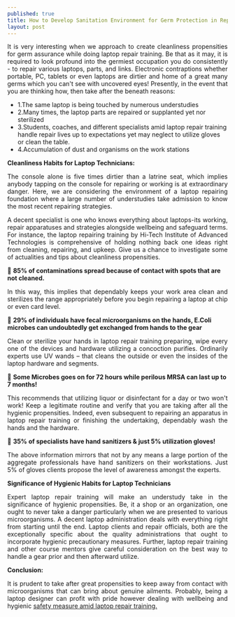 ```yaml
---
published: true
title: How to Develop Sanitation Environment for Germ Protection in Repairing a Device 
layout: post
---
```

<p align="justify">It is very interesting when we approach to create cleanliness propensities for germ assurance while doing laptop repair training. Be that as it may, it is required to look profound into the germiest occupation you do consistently - to repair various laptops, parts, and links. Electronic contraptions whether portable, PC, tablets or even laptops are dirtier and home of a great many germs which you can't see with uncovered eyes! Presently, in the event that you are thinking how, then take after the beneath reasons: </p>

<ul>
<li>1.The same laptop is being touched by numerous understudies</li>
 <li>2.Many times, the laptop parts are repaired or supplanted yet nor sterilized</li> 
 <li>3.Students, coaches, and different specialists amid laptop repair training handle repair lives up to expectations yet may neglect to utilize gloves or clean the table.</li> 
 <li>4.Accumulation of dust and organisms on the work stations </li>
</ul>

<b>Cleanliness Habits for Laptop Technicians:</b>

<p align="justify">The console alone is five times dirtier than a latrine seat, which implies anybody tapping on the console for repairing or working is at extraordinary danger. Here, we are considering the environment of a laptop repairing foundation where a large number of understudies take admission to know the most recent repairing strategies. </p>

<p align="justify">A decent specialist is one who knows everything about laptops-its working, repair apparatuses and strategies alongside wellbeing and safeguard terms. For instance, the laptop repairing training by Hi-Tech Institute of Advanced Technologies is comprehensive of holding nothing back one ideas right from cleaning, repairing, and upkeep. Give us a chance to investigate some of actualities and tips about cleanliness propensities. </p>

	<b>85% of contaminations spread because of contact with spots that are not cleaned. </b>

<p align="justify">In this way, this implies that dependably keeps your work area clean and sterilizes the range appropriately before you begin repairing a laptop at chip or even card level.</p> 

	<b>29% of individuals have fecal microorganisms on the hands, E.Coli microbes can undoubtedly get exchanged from hands to the gear </b>

<p align="justify">Clean or sterilize your hands in laptop repair training preparing, wipe every one of the devices and hardware utilizing a concoction purifies. Ordinarily experts use UV wands – that cleans the outside or even the insides of the laptop hardware and segments.</p> 

	<b>Some Microbes goes on for 72 hours while perilous MRSA can last up to 7 months! </b>

<p align="justify">This recommends that utilizing liquor or disinfectant for a day or two won't work! Keep a legitimate routine and verify that you are taking after all the hygienic propensities. Indeed, even subsequent to repairing an apparatus in laptop repair training or finishing the undertaking, dependably wash the hands and the hardware. </p>

	<b>35% of specialists have hand sanitizers & just 5% utilization gloves! </b>

<p align="justify">The above information mirrors that not by any means a large portion of the aggregate professionals have hand sanitizers on their workstations. Just 5% of gloves clients propose the level of awareness amongst the experts. </p>

<b>Significance of Hygienic Habits for Laptop Technicians </b>

<p align="justify">Expert laptop repair training will make an understudy take in the significance of hygienic propensities. Be, it a shop or an organization, one ought to never take a danger particularly when we are presented to various microorganisms. A decent laptop administration deals with everything right from starting until the end. Laptop clients and repair officials, both are the exceptionally specific about the quality administrations that ought to incorporate hygienic precautionary measures. Further, laptop repair training and other course mentors give careful consideration on the best way to handle a gear prior and then afterward utilize. </p>

<b>Conclusion: </b>

<p align="justify">It is prudent to take after great propensities to keep away from contact with microorganisms that can bring about genuine ailments. Probably, being a laptop designer can profit with pride however dealing with wellbeing and hygienic <a href="http://www.hitechcourses.in">safety measure amid laptop repair training.</a></p>